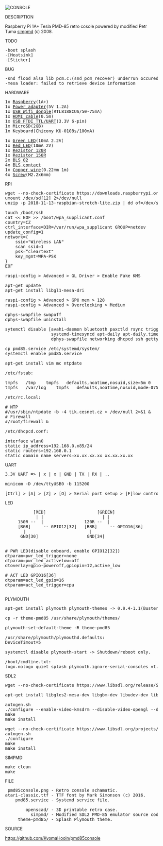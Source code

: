 ![CONSOLE](https://github.com/kyomahooin/pmd85console/raw/master/pmd85console.png "console")

DESCRIPTION

Raspberry Pi 1A+ Tesla PMD-85 retro cosole powered by modified Petr Tuma <a href="https://github.com/ceresek/simpmd">simpmd</a> (c) 2008.

TODO

<pre>
-boot splash
-[Heatsink]
-[Sticker]
</pre>

BUG

<pre name="#bug">
-snd flood alsa lib pcm.c:(snd_pcm_recover) underrun occured
-mesa loader: failed to retrieve device information
</pre>

HARDWARE

<pre>
1x <a target="_blank" href="http://rpishop.cz/248-raspberry-pi-1a">Raspberry</a>(1A+)
1x <a target="_blank" href="https://www.ges.cz/cz/usb-napajec-napajeci-adapter-mw-5v-1-2a-sun-usb-GES07507424.html">Power adapter</a>(5V 1.2A)
1x <a target="_blank" href="https://www.mironet.cz/edimax-wireless-nano-usb-20-adapter-80211n-150mbps-sw-wps+dp117994/">USB Wifi dongle</a>(RTL8188CUS/50-75mA)
1x <a target="_blank" href="https://www.czc.cz/gembird-cablexpert-kabel-hdmi-hdmi-0-5m-1-4-m-m-stineny-zlacene-kontakty-cerna/248060/produkt">HDMI cable</a>(0.5m)
1x <a target="_blank" href="https://www.aliexpress.com/item/New-High-Quality-USB-To-TTL-Serial-Module-FTDI-FT232RL-USB-3-3V-5V-To-TTL/32971767031.html">USB FTDI TTL/UART</a>(3.3V 6-pin)
1x MicroSD(2GB)
1x Keyboard(Chicony KU-0108s/100mA)

1x <a target="_blank" href="https://www.ges.cz/cz/l-934gd-GES10700054.html">Green LED</a>(10mA 2.2V)
1x <a target="_blank" href="https://www.ges.cz/cz/l-934id-GES10701762.html">Red LED</a>(10mA 2V)
1x <a target="_blank" href="https://www.ges.cz/cz/rm0207-120r-1-GES05300318.html">Rezistor 120R</a>
1x <a target="_blank" href="https://www.ges.cz/cz/rm0207-150r-1-GES05300319.html">Rezistor 150R</a>
2x <a target="_blank" href="https://www.ges.cz/cz/bls-02-GES06614037.html">BLS 02</a>
4x <a target="_blank" href="https://www.ges.cz/cz/bls-contacts-GES06614047.html">BLS contact</a>
1x <a target="_blank" href="https://www.ges.cz/cz/tas-c130-0-GES13004464.html">Copper wire</a>(0.22mm 1m)
4x <a target="_blank" href="https://www.ges.cz/cz/esst-m2-2x6-GES06814889.html">Screw</a>(M2.2x6mm)
</pre>

RPI

<pre>
wget --no-check-certificate https://downloads.raspberrypi.org/raspbian_lite_latest
umount /dev/sd[12] 2>/dev/null
unzip -p 2018-11-13-raspbian-stretch-lite.zip | dd of=/dev/sda bs=4M

touch /boot/ssh
cat << EOF >> /boot/wpa_supplicant.conf
country=CZ
ctrl_interface=DIR=/var/run/wpa_supplicant GROUP=netdev
update_config=1
network={
	ssid="Wireless LAN"
	scan_ssid=1
	psk="cleartext"
	key_mgmt=WPA-PSK
}
EOF

raspi-config > Advanced > GL Driver > Enable Fake KMS

apt-get update
apt-get install libgl1-mesa-dri

raspi-config > Advanced > GPU mem > 128
raspi-config > Advanced > Overclocking > Medium

dphys-swapfile swapoff
dphys-swapfile uninstall

sytemctl disable [avahi-daemon bluetooth paxctld rsync triggerhappy triggerhappy.socket nfs-client.target
                  systemd-timesyncd apt-daily apt-daily.timer apt-daily-upgrade apt-daily-upgrade.time
                  dphys-swapfile networking dhcpcd ssh getty@tty1]

cp pmd85.service /etc/systemd/system/
systemctl enable pmd85.service

apt-get install vim mc ntpdate

/etc/fstab:

tmpfs	/tmp	tmpfs	defaults,noatime,nosuid,size=5m	0	0
tmpfs	/var/log	tmpfs	defaults,noatime,nosuid,mode=0755,size=5m	0	0

/etc/rc.local:

# NTP
#/usr/sbin/ntpdate -b -4 tik.cesnet.cz > /dev/null 2>&1 &
# Firewall
#/root/firewall &

/etc/dhcpcd.conf:

interface wlan0
static ip_address=192.168.0.x85/24
static routers=192.168.0.1
static domain_name_servers=xx.xx.xx.xx xx.xx.xx.xx
</pre>

UART

<pre>
3.3V UART => | x | x | GND | TX | RX | ..

minicom -D /dev/ttyUSB0 -b 115200

[Ctrl] > [A] > [Z] > [O] > Serial port setup > [F]low control > Off
</pre>

LED

<pre name="led">
           [RED]                    [GREEN]
            | |                       | |
     150R --  |                120R --  |
     [BGB]     -- GPIO12[32]   [BRB]     -- GPIO16[36]
       |                         |
      GND[30]                   GND[34]


# PWR LED(disable onboard, enable GPIO12[32])
dtparam=pwr_led_trigger=none
dtparam=pwr_led_activelow=off
dtoverlay=gpio-poweroff,gpiopin=12,active_low

# ACT LED GPIO16[36]
dtparam=act_led_gpio=16
dtparam=act_led_trigger=cpu

</pre>

PLYMOUTH

<pre>
apt-get install plymouth plymouth-themes -> 0.9.4-1.1(Buster)

cp -r theme-pmd85 /usr/share/plymouth/themes/

plymouth-set-default-theme -R theme-pmd85

/usr/share/plymouth/plymouthd.defaults:
DeviceTimout=5

systemctl disable plymouth-start -> Shutdown/reboot only.

/boot/cmdline.txt:
logo.nologo quiet splash plymouth.ignore-serial-consoles vt.global_cursor_default=0
</pre>

SDL2

<pre>
wget --no-check-certificate https://www.libsdl.org/release/SDL2-2.0.9.tar.gz

apt-get install libgles2-mesa-dev libgbm-dev libudev-dev libasound2-dev liblzma-dev

autogen.sh
./configure --enable-video-kmsdrm --disable-video-opengl --disable-video-x11 --disable-video-rpi
make
make install

wget --no-check-certificate https://www.libsdl.org/projects/SDL_ttf/release/SDL2_ttf-2.0.15.tar.gz
autogen.sh
./configure
make
make install
</pre>

SIMPMD

<pre>
make clean
make
</pre>

FILE

<pre>
 pmd85console.png - Retro console schamatic.
atari-classic.ttf - TTF font by Mark Simonson (c) 2016.
    pmd85.service - Systemd service file.

        openscad/ - 3D printable retro case.
          simpmd/ - Modified SDL2 PMD-85 emulator source code by Petr Tuma (c) 2008.
     theme-pmd85/ - Splash Plymouth theme.
</pre>

SOURCE

https://github.com/KyomaHooin/pmd85console

